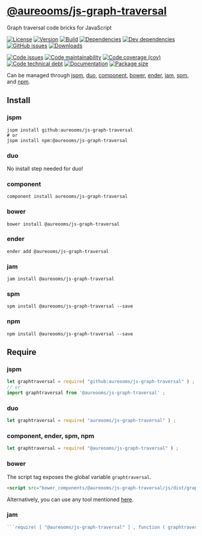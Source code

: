 [@aureooms/js-graph-traversal](https://aureooms.github.io/js-graph-traversal)
==

Graph traversal code bricks for JavaScript

[![License](https://img.shields.io/github/license/aureooms/js-graph-traversal.svg)](https://raw.githubusercontent.com/aureooms/js-graph-traversal/master/LICENSE)
[![Version](https://img.shields.io/npm/v/@aureooms/js-graph-traversal.svg)](https://www.npmjs.org/package/@aureooms/js-graph-traversal)
[![Build](https://img.shields.io/travis/aureooms/js-graph-traversal/master.svg)](https://travis-ci.org/aureooms/js-graph-traversal/branches)
[![Dependencies](https://img.shields.io/david/aureooms/js-graph-traversal.svg)](https://david-dm.org/aureooms/js-graph-traversal)
[![Dev dependencies](https://img.shields.io/david/dev/aureooms/js-graph-traversal.svg)](https://david-dm.org/aureooms/js-graph-traversal?type=dev)
[![GitHub issues](https://img.shields.io/github/issues/aureooms/js-graph-traversal.svg)](https://github.com/aureooms/js-graph-traversal/issues)
[![Downloads](https://img.shields.io/npm/dm/@aureooms/js-graph-traversal.svg)](https://www.npmjs.org/package/@aureooms/js-graph-traversal)

[![Code issues](https://img.shields.io/codeclimate/issues/aureooms/js-graph-traversal.svg)](https://codeclimate.com/github/aureooms/js-graph-traversal/issues)
[![Code maintainability](https://img.shields.io/codeclimate/maintainability/aureooms/js-graph-traversal.svg)](https://codeclimate.com/github/aureooms/js-graph-traversal/trends/churn)
[![Code coverage (cov)](https://img.shields.io/codecov/c/gh/aureooms/js-graph-traversal/master.svg)](https://codecov.io/gh/aureooms/js-graph-traversal)
[![Code technical debt](https://img.shields.io/codeclimate/tech-debt/aureooms/js-graph-traversal.svg)](https://codeclimate.com/github/aureooms/js-graph-traversal/trends/technical_debt)
[![Documentation](https://aureooms.github.io/js-graph-traversal//badge.svg)](https://aureooms.github.io/js-graph-traversal//source.html)
[![Package size](https://img.shields.io/bundlephobia/minzip/@aureooms/js-graph-traversal)](https://bundlephobia.com/result?p=@aureooms/js-graph-traversal)

Can be managed through [jspm](https://github.com/jspm/jspm-cli),
[duo](https://github.com/duojs/duo),
[component](https://github.com/componentjs/component),
[bower](https://github.com/bower/bower),
[ender](https://github.com/ender-js/Ender),
[jam](https://github.com/caolan/jam),
[spm](https://github.com/spmjs/spm),
and [npm](https://github.com/npm/npm).

## Install

### jspm
```terminal
jspm install github:aureooms/js-graph-traversal
# or
jspm install npm:@aureooms/js-graph-traversal
```
### duo
No install step needed for duo!

### component
```terminal
component install aureooms/js-graph-traversal
```

### bower
```terminal
bower install @aureooms/js-graph-traversal
```

### ender
```terminal
ender add @aureooms/js-graph-traversal
```

### jam
```terminal
jam install @aureooms/js-graph-traversal
```

### spm
```terminal
spm install @aureooms/js-graph-traversal --save
```

### npm
```terminal
npm install @aureooms/js-graph-traversal --save
```

## Require
### jspm
```js
let graphtraversal = require( "github:aureooms/js-graph-traversal" ) ;
// or
import graphtraversal from '@aureooms/js-graph-traversal' ;
```
### duo
```js
let graphtraversal = require( "aureooms/js-graph-traversal" ) ;
```

### component, ender, spm, npm
```js
let graphtraversal = require( "@aureooms/js-graph-traversal" ) ;
```

### bower
The script tag exposes the global variable `graphtraversal`.
```html
<script src="bower_components/@aureooms/js-graph-traversal/js/dist/graph-traversal.min.js"></script>
```
Alternatively, you can use any tool mentioned [here](http://bower.io/docs/tools/).

### jam
```js
```require( [ "@aureooms/js-graph-traversal" ] , function ( graphtraversal ) { ... } ) ;
